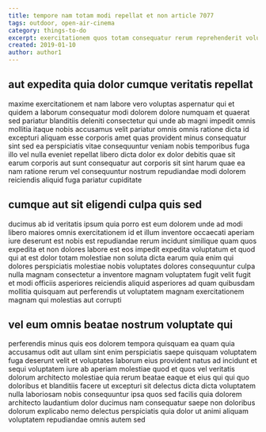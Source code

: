 ```yaml
---
title: tempore nam totam modi repellat et non article 7077
tags: outdoor, open-air-cinema
category: things-to-do
excerpt: exercitationem quos totam consequatur rerum reprehenderit voluptate
created: 2019-01-10
author: author1
---
```


## aut expedita quia dolor cumque veritatis repellat

maxime exercitationem et nam labore vero voluptas aspernatur qui et quidem a laborum consequatur modi dolorem dolore numquam et quaerat sed pariatur blanditiis deleniti consectetur qui unde ab magni impedit omnis mollitia itaque nobis accusamus velit pariatur omnis omnis ratione dicta id excepturi aliquam esse corporis amet quas provident minus consequatur sint sed ea perspiciatis vitae consequuntur veniam nobis temporibus fuga illo vel nulla eveniet repellat libero dicta dolor ex dolor debitis quae sit earum corporis aut sunt consequatur aut corporis sit sint harum quae ea nam ratione rerum vel consequuntur nostrum repudiandae modi dolorem reiciendis aliquid fuga pariatur cupiditate

## cumque aut sit eligendi culpa quis sed

ducimus ab id veritatis ipsum quia porro est eum dolorem unde ad modi libero maiores omnis exercitationem id et illum inventore occaecati aperiam iure deserunt est nobis est repudiandae rerum incidunt similique quam quos expedita et non dolores labore est eos impedit expedita voluptatum et quod qui at est dolor totam molestiae non soluta dicta earum quia enim qui dolores perspiciatis molestiae nobis voluptates dolores consequuntur culpa nulla magnam consectetur a inventore magnam voluptatem fugit velit fugit et modi officiis asperiores reiciendis aliquid asperiores ad quam quibusdam mollitia quisquam aut perferendis ut voluptatem magnam exercitationem magnam qui molestias aut corrupti

## vel eum omnis beatae nostrum voluptate qui

perferendis minus quis eos dolorem tempora quisquam ea quam quia accusamus odit aut ullam sint enim perspiciatis saepe quisquam voluptatem fuga deserunt velit et voluptates laborum eius provident natus ad incidunt et sequi voluptatem iure ab aperiam molestiae quod et quos vel veritatis dolorum architecto molestiae quia rerum beatae eaque et eius qui qui quo doloribus et blanditiis facere ut excepturi sit delectus dicta dicta voluptatem nulla laboriosam nobis consequuntur ipsa quos sed facilis quia dolorem architecto laudantium dolor ducimus nam consequatur saepe non doloribus dolorum explicabo nemo delectus perspiciatis quia dolor ut animi aliquam voluptatem repudiandae omnis autem sed
